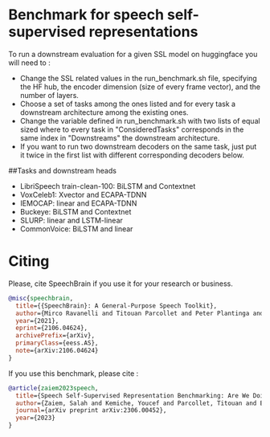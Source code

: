 # Benchmark for speech self-supervised representations

To run a downstream evaluation for a given SSL model on huggingface you will need to  :
* Change the SSL related values in the run\_benchmark.sh file, specifying the HF hub, the encoder dimension (size of every frame vector), and the number of layers.
* Choose a set of tasks among the ones listed  and for every task a downstream architecture among the existing ones.
* Change the variable defined in run\_benchmark.sh with two lists of equal sized where to every task  in "ConsideredTasks" corresponds in the same index in "Downstreams" the downstream architecture.
* If you want to run two downstream decoders on the same task, just put it twice in the first list with different corresponding decoders below.

##Tasks and downstream heads
* LibriSpeech train-clean-100: BiLSTM and Contextnet
* VoxCeleb1: Xvector and ECAPA-TDNN
* IEMOCAP: linear and ECAPA-TDNN
* Buckeye: BiLSTM and Contextnet
* SLURP: linear and LSTM-linear
* CommonVoice: BiLSTM and linear

# **Citing**
Please, cite SpeechBrain if you use it for your research or business.

```bibtex
@misc{speechbrain,
  title={{SpeechBrain}: A General-Purpose Speech Toolkit},
  author={Mirco Ravanelli and Titouan Parcollet and Peter Plantinga and Aku Rouhe and Samuele Cornell and Loren Lugosch and Cem Subakan and Nauman Dawalatabad and Abdelwahab Heba and Jianyuan Zhong and Ju-Chieh Chou and Sung-Lin Yeh and Szu-Wei Fu and Chien-Feng Liao and Elena Rastorgueva and François Grondin and William Aris and Hwidong Na and Yan Gao and Renato De Mori and Yoshua Bengio},
  year={2021},
  eprint={2106.04624},
  archivePrefix={arXiv},
  primaryClass={eess.AS},
  note={arXiv:2106.04624}
}
```
If you use this benchmark, please cite :

```bibtex
@article{zaiem2023speech,
  title={Speech Self-Supervised Representation Benchmarking: Are We Doing it Right?},
  author={Zaiem, Salah and Kemiche, Youcef and Parcollet, Titouan and Essid, Slim and Ravanelli, Mirco},
  journal={arXiv preprint arXiv:2306.00452},
  year={2023}
}
```




